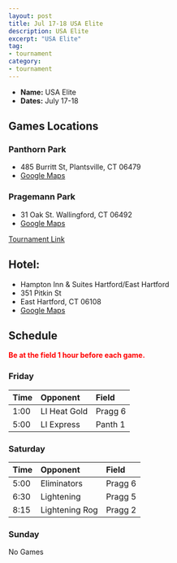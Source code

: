 ```yaml
---
layout: post
title: Jul 17-18 USA Elite
description: USA Elite
excerpt: "USA Elite"
tag:
- tournament
category:
- tournament
---
```

* **Name:** USA Elite
* **Dates:** July 17-18

## Games Locations
### **Panthorn Park**
* 485 Burritt St, Plantsville, CT 06479
* [Google Maps](https://goo.gl/maps/6YwPsAaRaTtFcKC17)

### **Pragemann Park**
* 31 Oak St. Wallingford, CT 06492
* [Google Maps](https://goo.gl/maps/e8Cy8nZuvtRxARj36)

[Tournament Link](http://www.usaeliteshowcases.com/)

## Hotel:
* Hampton Inn & Suites Hartford/East Hartford
* 351 Pitkin St
* East Hartford, CT 06108
* [Google Maps](https://goo.gl/maps/Si2JvMFhtZJ8awme6)
  
## Schedule
**<span style="color:red">Be at the field 1 hour before each game.</span>**

### Friday

| Time     | Opponent       | Field |
|:---      |:---            |:---   |
| 1:00      | LI Heat Gold  |Pragg 6 |
| 5:00      | LI Express  |Panth 1 |

### Saturday

| Time     | Opponent       | Field |
|:---      |:---            |:---   |
| 5:00      | Eliminators  |Pragg 6 |
| 6:30      | Lightening  |Pragg 5 |
| 8:15      | Lightening Rog  |Pragg 2    |

### Sunday

No Games
